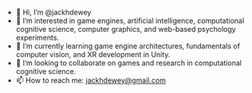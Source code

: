 - 👋 Hi, I’m @jackhdewey
- 👀 I’m interested in game engines, artificial intelligence, computational cognitive science, computer graphics, and web-based psychology experiments.
- 🌱 I’m currently learning game engine architectures, fundamentals of computer vision, and XR development in Unity.
- 💞️ I’m looking to collaborate on games and research in computational cognitive science.
- 📫 How to reach me: jackhdewey@gmail.com

<!---
jackhdewey/jackhdewey is a ✨ special ✨ repository because its `README.md` (this file) appears on your GitHub profile.
You can click the Preview link to take a look at your changes.
--->
